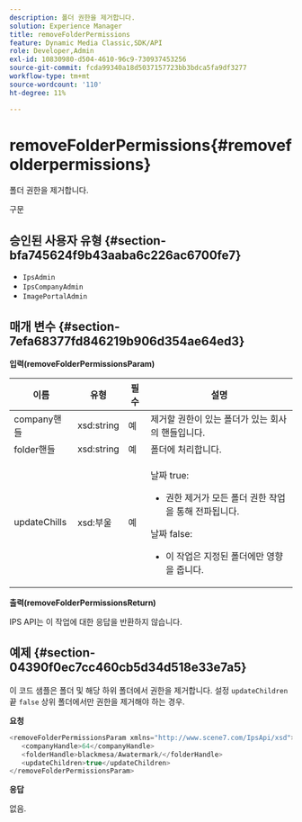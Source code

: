 ```yaml
---
description: 폴더 권한을 제거합니다.
solution: Experience Manager
title: removeFolderPermissions
feature: Dynamic Media Classic,SDK/API
role: Developer,Admin
exl-id: 10830980-d504-4610-96c9-730937453256
source-git-commit: fcda99340a18d5037157723bb3bdca5fa9df3277
workflow-type: tm+mt
source-wordcount: '110'
ht-degree: 11%

---
```


# removeFolderPermissions{#removefolderpermissions}

폴더 권한을 제거합니다.

구문

## 승인된 사용자 유형 {#section-bfa745624f9b43aaba6c226ac6700fe7}

* `IpsAdmin`
* `IpsCompanyAdmin`
* `ImagePortalAdmin`

## 매개 변수 {#section-7efa68377fd846219b906d354ae64ed3}

**입력(removeFolderPermissionsParam)**

<table id="table_15223256C63C4F008BDB1DF6F0AFE6A8"> 
 <thead> 
  <tr> 
   <th colname="col1" class="entry"> 이름 </th> 
   <th colname="col2" class="entry"> 유형 </th> 
   <th colname="col3" class="entry"> 필수 </th> 
   <th colname="col4" class="entry"> 설명 </th> 
  </tr> 
 </thead>
 <tbody> 
  <tr> 
   <td colname="col1"> <span class="codeph"> <span class="varname"> company핸들</span> </span> </td> 
   <td colname="col2"> <span class="codeph"> xsd:string</span> </td> 
   <td colname="col3"> 예 </td> 
   <td colname="col4"> 제거할 권한이 있는 폴더가 있는 회사의 핸들입니다. </td> 
  </tr> 
  <tr> 
   <td colname="col1"> <span class="codeph"> <span class="varname"> folder핸들</span> </span> </td> 
   <td colname="col2"> <span class="codeph"> xsd:string</span> </td> 
   <td colname="col3"> 예 </td> 
   <td colname="col4"> 폴더에 처리합니다. </td> 
  </tr> 
  <tr> 
   <td colname="col1"> <span class="codeph"> <span class="varname"> updateChills</span> </span> </td> 
   <td colname="col2"> <span class="codeph"> xsd:부울</span> </td> 
   <td colname="col3"> 예 </td> 
   <td colname="col4"> <p>날짜 <span class="codeph"> true</span>: 
     <ul id="ul_1305D060E0F34A61AA3C827E43F296E6"> 
      <li id="li_AB8705F3CEAD4B8A8F1C28291A6F7EC8">권한 제거가 모든 폴더 권한 작업을 통해 전파됩니다. </li> 
     </ul> </p> <p>날짜 <span class="codeph"> false</span>: 
     <ul id="ul_19AEE80F1FC84B64AD623E050C12A0CD"> 
      <li id="li_B8B78851004C43DB8CB7958E380AF510">이 작업은 지정된 폴더에만 영향을 줍니다. </li> 
     </ul> </p> </td> 
  </tr> 
 </tbody> 
</table>

**출력(removeFolderPermissionsReturn)**

IPS API는 이 작업에 대한 응답을 반환하지 않습니다.

## 예제 {#section-04390f0ec7cc460cb5d34d518e33e7a5}

이 코드 샘플은 폴더 및 해당 하위 폴더에서 권한을 제거합니다. 설정 `updateChildren` 끝 `false` 상위 폴더에서만 권한을 제거해야 하는 경우.

**요청**

```java
<removeFolderPermissionsParam xmlns="http://www.scene7.com/IpsApi/xsd">
   <companyHandle>64</companyHandle>
   <folderHandle>blackmesa/Awatermark/</folderHandle>
   <updateChildren>true</updateChildren>
</removeFolderPermissionsParam>
```

**응답**

없음.

